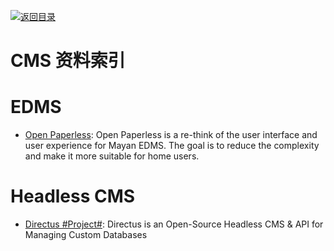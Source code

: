 [![返回目录](https://parg.co/UGo)](https://github.com/wxyyxc1992/Awesome-Reference) 
 

# CMS 资料索引

# EDMS

- [Open Paperless](https://github.com/zhoubear/open-paperless): Open Paperless is a re-think of the user interface and user experience for Mayan EDMS. The goal is to reduce the complexity and make it more suitable for home users.

# Headless CMS

* [Directus #Project#](https://github.com/directus/directus): Directus is an Open-Source Headless CMS & API for Managing Custom Databases

